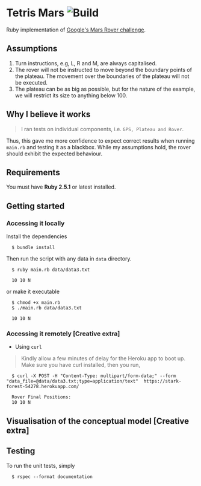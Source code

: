 # Tetris Mars ![Build](https://github.com/thatosmk/tetris-mars/workflows/Build/badge.svg?branch=master)

Ruby implementation of [Google's Mars Rover challenge](https://code.google.com/archive/p/marsrovertechchallenge/).

## Assumptions

1. Turn instructions, e.g, L, R and M, are always capitalised.
2. The rover will not be instructed to move beyond the boundary points of the plateau. The movement over the boundaries
   of the plateau will not be executed.
3. The plateau can be as big as possible, but for the nature of the example, we will restrict its size to anything below
   100.

## Why I believe it works

> I ran tests on individual components, i.e. ```GPS, Plateau and Rover```.

Thus, this gave me more confidence to expect correct results when running ```main.rb``` and
testing it as a blackbox. While my assumptions hold, the rover should exhibit the expected
behaviour.

## Requirements

You must have **Ruby 2.5.1** or latest installed.

## Getting started 

### Accessing it locally

Install the dependencies

```
  $ bundle install
```

Then run the script with any data in ```data``` directory.
```
  $ ruby main.rb data/data3.txt

  10 10 N
```
or make it executable
```
  $ chmod +x main.rb
  $ ./main.rb data/data3.txt

  10 10 N
```

### Accessing it remotely [Creative extra]

* Using ```curl```

> Kindly allow a few minutes of delay for the Heroku app to boot up.
Make sure you have curl installed, then you run,
```
  $ curl -X POST -H "Content-Type: multipart/form-data;" --form "data_file=@data/data3.txt;type=application/text"  https://stark-forest-54278.herokuapp.com/

  Rover Final Positions:
  10 10 N

```


## Visualisation of the conceptual model [Creative extra]

## Testing

To run the unit tests, simply

```
  $ rspec --format documentation
```
